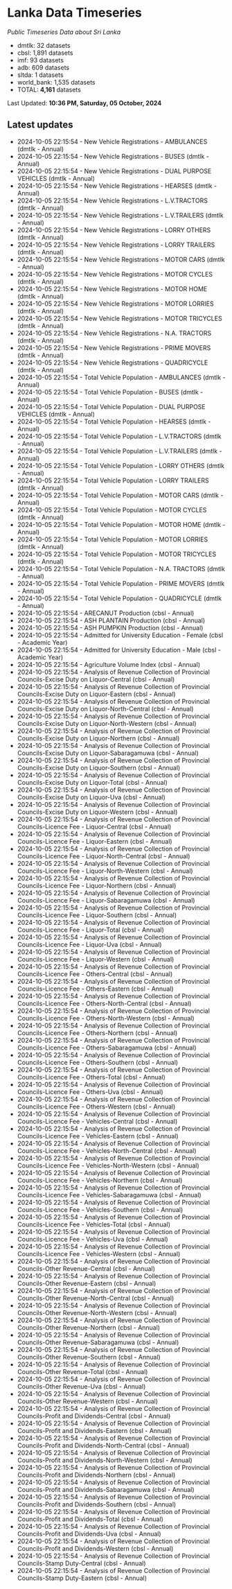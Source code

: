 # Lanka Data Timeseries
*Public Timeseries Data about Sri Lanka*

* dmtlk: 32 datasets
* cbsl: 1,891 datasets
* imf: 93 datasets
* adb: 609 datasets
* sltda: 1 datasets
* world_bank: 1,535 datasets
* TOTAL: **4,161** datasets

Last Updated: **10:36 PM, Saturday, 05 October, 2024**

## Latest updates

* 2024-10-05 22:15:54 - New Vehicle Registrations - AMBULANCES (dmtlk - Annual)
* 2024-10-05 22:15:54 - New Vehicle Registrations - BUSES (dmtlk - Annual)
* 2024-10-05 22:15:54 - New Vehicle Registrations - DUAL PURPOSE VEHICLES (dmtlk - Annual)
* 2024-10-05 22:15:54 - New Vehicle Registrations - HEARSES (dmtlk - Annual)
* 2024-10-05 22:15:54 - New Vehicle Registrations - L.V.TRACTORS (dmtlk - Annual)
* 2024-10-05 22:15:54 - New Vehicle Registrations - L.V.TRAILERS (dmtlk - Annual)
* 2024-10-05 22:15:54 - New Vehicle Registrations - LORRY OTHERS (dmtlk - Annual)
* 2024-10-05 22:15:54 - New Vehicle Registrations - LORRY TRAILERS (dmtlk - Annual)
* 2024-10-05 22:15:54 - New Vehicle Registrations - MOTOR CARS (dmtlk - Annual)
* 2024-10-05 22:15:54 - New Vehicle Registrations - MOTOR CYCLES (dmtlk - Annual)
* 2024-10-05 22:15:54 - New Vehicle Registrations - MOTOR HOME (dmtlk - Annual)
* 2024-10-05 22:15:54 - New Vehicle Registrations - MOTOR LORRIES (dmtlk - Annual)
* 2024-10-05 22:15:54 - New Vehicle Registrations - MOTOR TRICYCLES (dmtlk - Annual)
* 2024-10-05 22:15:54 - New Vehicle Registrations - N.A. TRACTORS (dmtlk - Annual)
* 2024-10-05 22:15:54 - New Vehicle Registrations - PRIME MOVERS (dmtlk - Annual)
* 2024-10-05 22:15:54 - New Vehicle Registrations - QUADRICYCLE (dmtlk - Annual)
* 2024-10-05 22:15:54 - Total Vehicle Population - AMBULANCES (dmtlk - Annual)
* 2024-10-05 22:15:54 - Total Vehicle Population - BUSES (dmtlk - Annual)
* 2024-10-05 22:15:54 - Total Vehicle Population - DUAL PURPOSE VEHICLES (dmtlk - Annual)
* 2024-10-05 22:15:54 - Total Vehicle Population - HEARSES (dmtlk - Annual)
* 2024-10-05 22:15:54 - Total Vehicle Population - L.V.TRACTORS (dmtlk - Annual)
* 2024-10-05 22:15:54 - Total Vehicle Population - L.V.TRAILERS (dmtlk - Annual)
* 2024-10-05 22:15:54 - Total Vehicle Population - LORRY OTHERS (dmtlk - Annual)
* 2024-10-05 22:15:54 - Total Vehicle Population - LORRY TRAILERS (dmtlk - Annual)
* 2024-10-05 22:15:54 - Total Vehicle Population - MOTOR CARS (dmtlk - Annual)
* 2024-10-05 22:15:54 - Total Vehicle Population - MOTOR CYCLES (dmtlk - Annual)
* 2024-10-05 22:15:54 - Total Vehicle Population - MOTOR HOME (dmtlk - Annual)
* 2024-10-05 22:15:54 - Total Vehicle Population - MOTOR LORRIES (dmtlk - Annual)
* 2024-10-05 22:15:54 - Total Vehicle Population - MOTOR TRICYCLES (dmtlk - Annual)
* 2024-10-05 22:15:54 - Total Vehicle Population - N.A. TRACTORS (dmtlk - Annual)
* 2024-10-05 22:15:54 - Total Vehicle Population - PRIME MOVERS (dmtlk - Annual)
* 2024-10-05 22:15:54 - Total Vehicle Population - QUADRICYCLE (dmtlk - Annual)
* 2024-10-05 22:15:54 - ARECANUT Production (cbsl - Annual)
* 2024-10-05 22:15:54 - ASH PLANTAIN Production (cbsl - Annual)
* 2024-10-05 22:15:54 - ASH PUMPKIN Production (cbsl - Annual)
* 2024-10-05 22:15:54 - Admitted for University Education - Female (cbsl - Academic Year)
* 2024-10-05 22:15:54 - Admitted for University Education - Male (cbsl - Academic Year)
* 2024-10-05 22:15:54 - Agriculture Volume Index (cbsl - Annual)
* 2024-10-05 22:15:54 - Analysis of Revenue Collection of Provincial Councils-Excise Duty on Liquor-Central (cbsl - Annual)
* 2024-10-05 22:15:54 - Analysis of Revenue Collection of Provincial Councils-Excise Duty on Liquor-Eastern (cbsl - Annual)
* 2024-10-05 22:15:54 - Analysis of Revenue Collection of Provincial Councils-Excise Duty on Liquor-North-Central (cbsl - Annual)
* 2024-10-05 22:15:54 - Analysis of Revenue Collection of Provincial Councils-Excise Duty on Liquor-North-Western (cbsl - Annual)
* 2024-10-05 22:15:54 - Analysis of Revenue Collection of Provincial Councils-Excise Duty on Liquor-Northern (cbsl - Annual)
* 2024-10-05 22:15:54 - Analysis of Revenue Collection of Provincial Councils-Excise Duty on Liquor-Sabaragamuwa (cbsl - Annual)
* 2024-10-05 22:15:54 - Analysis of Revenue Collection of Provincial Councils-Excise Duty on Liquor-Southern (cbsl - Annual)
* 2024-10-05 22:15:54 - Analysis of Revenue Collection of Provincial Councils-Excise Duty on Liquor-Total (cbsl - Annual)
* 2024-10-05 22:15:54 - Analysis of Revenue Collection of Provincial Councils-Excise Duty on Liquor-Uva (cbsl - Annual)
* 2024-10-05 22:15:54 - Analysis of Revenue Collection of Provincial Councils-Excise Duty on Liquor-Western (cbsl - Annual)
* 2024-10-05 22:15:54 - Analysis of Revenue Collection of Provincial Councils-Licence Fee - Liquor-Central (cbsl - Annual)
* 2024-10-05 22:15:54 - Analysis of Revenue Collection of Provincial Councils-Licence Fee - Liquor-Eastern (cbsl - Annual)
* 2024-10-05 22:15:54 - Analysis of Revenue Collection of Provincial Councils-Licence Fee - Liquor-North-Central (cbsl - Annual)
* 2024-10-05 22:15:54 - Analysis of Revenue Collection of Provincial Councils-Licence Fee - Liquor-North-Western (cbsl - Annual)
* 2024-10-05 22:15:54 - Analysis of Revenue Collection of Provincial Councils-Licence Fee - Liquor-Northern (cbsl - Annual)
* 2024-10-05 22:15:54 - Analysis of Revenue Collection of Provincial Councils-Licence Fee - Liquor-Sabaragamuwa (cbsl - Annual)
* 2024-10-05 22:15:54 - Analysis of Revenue Collection of Provincial Councils-Licence Fee - Liquor-Southern (cbsl - Annual)
* 2024-10-05 22:15:54 - Analysis of Revenue Collection of Provincial Councils-Licence Fee - Liquor-Total (cbsl - Annual)
* 2024-10-05 22:15:54 - Analysis of Revenue Collection of Provincial Councils-Licence Fee - Liquor-Uva (cbsl - Annual)
* 2024-10-05 22:15:54 - Analysis of Revenue Collection of Provincial Councils-Licence Fee - Liquor-Western (cbsl - Annual)
* 2024-10-05 22:15:54 - Analysis of Revenue Collection of Provincial Councils-Licence Fee - Others-Central (cbsl - Annual)
* 2024-10-05 22:15:54 - Analysis of Revenue Collection of Provincial Councils-Licence Fee - Others-Eastern (cbsl - Annual)
* 2024-10-05 22:15:54 - Analysis of Revenue Collection of Provincial Councils-Licence Fee - Others-North-Central (cbsl - Annual)
* 2024-10-05 22:15:54 - Analysis of Revenue Collection of Provincial Councils-Licence Fee - Others-North-Western (cbsl - Annual)
* 2024-10-05 22:15:54 - Analysis of Revenue Collection of Provincial Councils-Licence Fee - Others-Northern (cbsl - Annual)
* 2024-10-05 22:15:54 - Analysis of Revenue Collection of Provincial Councils-Licence Fee - Others-Sabaragamuwa (cbsl - Annual)
* 2024-10-05 22:15:54 - Analysis of Revenue Collection of Provincial Councils-Licence Fee - Others-Southern (cbsl - Annual)
* 2024-10-05 22:15:54 - Analysis of Revenue Collection of Provincial Councils-Licence Fee - Others-Total (cbsl - Annual)
* 2024-10-05 22:15:54 - Analysis of Revenue Collection of Provincial Councils-Licence Fee - Others-Uva (cbsl - Annual)
* 2024-10-05 22:15:54 - Analysis of Revenue Collection of Provincial Councils-Licence Fee - Others-Western (cbsl - Annual)
* 2024-10-05 22:15:54 - Analysis of Revenue Collection of Provincial Councils-Licence Fee - Vehicles-Central (cbsl - Annual)
* 2024-10-05 22:15:54 - Analysis of Revenue Collection of Provincial Councils-Licence Fee - Vehicles-Eastern (cbsl - Annual)
* 2024-10-05 22:15:54 - Analysis of Revenue Collection of Provincial Councils-Licence Fee - Vehicles-North-Central (cbsl - Annual)
* 2024-10-05 22:15:54 - Analysis of Revenue Collection of Provincial Councils-Licence Fee - Vehicles-North-Western (cbsl - Annual)
* 2024-10-05 22:15:54 - Analysis of Revenue Collection of Provincial Councils-Licence Fee - Vehicles-Northern (cbsl - Annual)
* 2024-10-05 22:15:54 - Analysis of Revenue Collection of Provincial Councils-Licence Fee - Vehicles-Sabaragamuwa (cbsl - Annual)
* 2024-10-05 22:15:54 - Analysis of Revenue Collection of Provincial Councils-Licence Fee - Vehicles-Southern (cbsl - Annual)
* 2024-10-05 22:15:54 - Analysis of Revenue Collection of Provincial Councils-Licence Fee - Vehicles-Total (cbsl - Annual)
* 2024-10-05 22:15:54 - Analysis of Revenue Collection of Provincial Councils-Licence Fee - Vehicles-Uva (cbsl - Annual)
* 2024-10-05 22:15:54 - Analysis of Revenue Collection of Provincial Councils-Licence Fee - Vehicles-Western (cbsl - Annual)
* 2024-10-05 22:15:54 - Analysis of Revenue Collection of Provincial Councils-Other Revenue-Central (cbsl - Annual)
* 2024-10-05 22:15:54 - Analysis of Revenue Collection of Provincial Councils-Other Revenue-Eastern (cbsl - Annual)
* 2024-10-05 22:15:54 - Analysis of Revenue Collection of Provincial Councils-Other Revenue-North-Central (cbsl - Annual)
* 2024-10-05 22:15:54 - Analysis of Revenue Collection of Provincial Councils-Other Revenue-North-Western (cbsl - Annual)
* 2024-10-05 22:15:54 - Analysis of Revenue Collection of Provincial Councils-Other Revenue-Northern (cbsl - Annual)
* 2024-10-05 22:15:54 - Analysis of Revenue Collection of Provincial Councils-Other Revenue-Sabaragamuwa (cbsl - Annual)
* 2024-10-05 22:15:54 - Analysis of Revenue Collection of Provincial Councils-Other Revenue-Southern (cbsl - Annual)
* 2024-10-05 22:15:54 - Analysis of Revenue Collection of Provincial Councils-Other Revenue-Total (cbsl - Annual)
* 2024-10-05 22:15:54 - Analysis of Revenue Collection of Provincial Councils-Other Revenue-Uva (cbsl - Annual)
* 2024-10-05 22:15:54 - Analysis of Revenue Collection of Provincial Councils-Other Revenue-Western (cbsl - Annual)
* 2024-10-05 22:15:54 - Analysis of Revenue Collection of Provincial Councils-Profit and Dividends-Central (cbsl - Annual)
* 2024-10-05 22:15:54 - Analysis of Revenue Collection of Provincial Councils-Profit and Dividends-Eastern (cbsl - Annual)
* 2024-10-05 22:15:54 - Analysis of Revenue Collection of Provincial Councils-Profit and Dividends-North-Central (cbsl - Annual)
* 2024-10-05 22:15:54 - Analysis of Revenue Collection of Provincial Councils-Profit and Dividends-North-Western (cbsl - Annual)
* 2024-10-05 22:15:54 - Analysis of Revenue Collection of Provincial Councils-Profit and Dividends-Northern (cbsl - Annual)
* 2024-10-05 22:15:54 - Analysis of Revenue Collection of Provincial Councils-Profit and Dividends-Sabaragamuwa (cbsl - Annual)
* 2024-10-05 22:15:54 - Analysis of Revenue Collection of Provincial Councils-Profit and Dividends-Southern (cbsl - Annual)
* 2024-10-05 22:15:54 - Analysis of Revenue Collection of Provincial Councils-Profit and Dividends-Total (cbsl - Annual)
* 2024-10-05 22:15:54 - Analysis of Revenue Collection of Provincial Councils-Profit and Dividends-Uva (cbsl - Annual)
* 2024-10-05 22:15:54 - Analysis of Revenue Collection of Provincial Councils-Profit and Dividends-Western (cbsl - Annual)
* 2024-10-05 22:15:54 - Analysis of Revenue Collection of Provincial Councils-Stamp Duty-Central (cbsl - Annual)
* 2024-10-05 22:15:54 - Analysis of Revenue Collection of Provincial Councils-Stamp Duty-Eastern (cbsl - Annual)